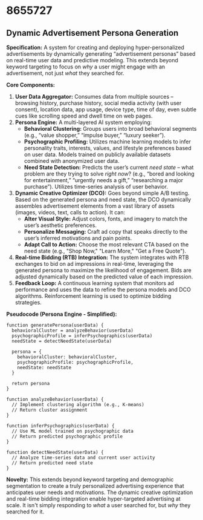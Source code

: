 # 8655727

## Dynamic Advertisement Persona Generation

**Specification:** A system for creating and deploying hyper-personalized advertisements by dynamically generating “advertisement personas” based on real-time user data and predictive modeling. This extends beyond keyword targeting to focus on *why* a user might engage with an advertisement, not just *what* they searched for.

**Core Components:**

1.  **User Data Aggregator:** Consumes data from multiple sources – browsing history, purchase history, social media activity (with user consent), location data, app usage, device type, time of day, even subtle cues like scrolling speed and dwell time on web pages.
2.  **Persona Engine:** A multi-layered AI system employing:
    *   **Behavioral Clustering:** Groups users into broad behavioral segments (e.g., “value shopper,” “impulse buyer,” “luxury seeker”).
    *   **Psychographic Profiling:**  Utilizes machine learning models to infer personality traits, interests, values, and lifestyle preferences based on user data.  Models trained on publicly available datasets combined with anonymized user data.
    *   **Need State Detection:**  Predicts the user’s current *need state* – what problem are they trying to solve *right now*?  (e.g., “bored and looking for entertainment,” “urgently needs a gift,” “researching a major purchase”).  Utilizes time-series analysis of user behavior.
3.  **Dynamic Creative Optimizer (DCO):**  Goes beyond simple A/B testing. Based on the generated persona and need state, the DCO dynamically assembles advertisement elements from a vast library of assets (images, videos, text, calls to action).  It can:
    *   **Alter Visual Style:** Adjust colors, fonts, and imagery to match the user’s aesthetic preferences.
    *   **Personalize Messaging:**  Craft ad copy that speaks directly to the user’s inferred motivations and pain points.
    *   **Adapt Call to Action:**  Choose the most relevant CTA based on the need state (e.g., "Shop Now," "Learn More," "Get a Free Quote").
4.  **Real-time Bidding (RTB) Integration:** The system integrates with RTB exchanges to bid on ad impressions in real-time, leveraging the generated persona to maximize the likelihood of engagement. Bids are adjusted dynamically based on the predicted value of each impression.
5.  **Feedback Loop:**  A continuous learning system that monitors ad performance and uses the data to refine the persona models and DCO algorithms.  Reinforcement learning is used to optimize bidding strategies.

**Pseudocode (Persona Engine - Simplified):**

```
function generatePersona(userData) {
  behavioralCluster = analyzeBehavior(userData)
  psychographicProfile = inferPsychographics(userData)
  needState = detectNeedState(userData)

  persona = {
    behavioralCluster: behavioralCluster,
    psychographicProfile: psychographicProfile,
    needState: needState
  }

  return persona
}

function analyzeBehavior(userData) {
  // Implement clustering algorithm (e.g., K-means)
  // Return cluster assignment
}

function inferPsychographics(userData) {
  // Use ML model trained on psychographic data
  // Return predicted psychographic profile
}

function detectNeedState(userData) {
  // Analyze time-series data and current user activity
  // Return predicted need state
}
```

**Novelty:** This extends beyond keyword targeting and demographic segmentation to create a truly personalized advertising experience that anticipates user needs and motivations. The dynamic creative optimization and real-time bidding integration enable hyper-targeted advertising at scale.  It isn't simply responding to *what* a user searched for, but *why* they searched for it.